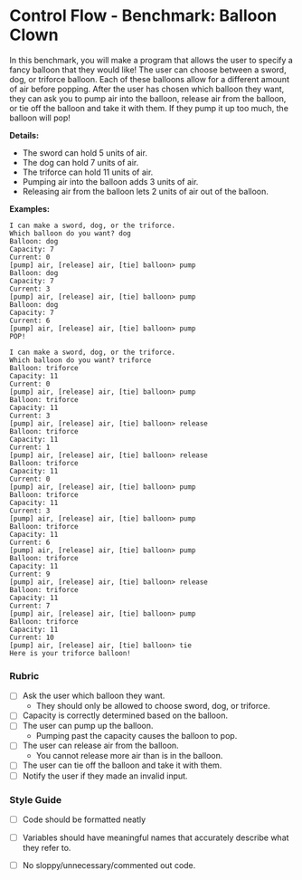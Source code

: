 # Control Flow - Benchmark: Balloon Clown

In this benchmark, you will make a program that allows the user to specify a fancy balloon that they would like! The user can choose between a sword, dog, or triforce balloon. Each of these balloons allow for a different amount of air before popping. After the user has chosen which balloon they want, they can ask you to pump air into the balloon, release air from the balloon, or tie off the balloon and take it with them. If they pump it up too much, the balloon will pop!

**Details:**

- The sword can hold 5 units of air.
- The dog can hold 7 units of air.
- The triforce can hold 11 units of air.
- Pumping air into the balloon adds 3 units of air.
- Releasing air from the balloon lets 2 units of air out of the balloon.

**Examples:** 

```
I can make a sword, dog, or the triforce.
Which balloon do you want? dog
Balloon: dog
Capacity: 7
Current: 0
[pump] air, [release] air, [tie] balloon> pump
Balloon: dog
Capacity: 7
Current: 3
[pump] air, [release] air, [tie] balloon> pump
Balloon: dog
Capacity: 7
Current: 6
[pump] air, [release] air, [tie] balloon> pump
POP!
```

```
I can make a sword, dog, or the triforce.
Which balloon do you want? triforce
Balloon: triforce
Capacity: 11
Current: 0
[pump] air, [release] air, [tie] balloon> pump
Balloon: triforce
Capacity: 11
Current: 3
[pump] air, [release] air, [tie] balloon> release
Balloon: triforce
Capacity: 11
Current: 1
[pump] air, [release] air, [tie] balloon> release
Balloon: triforce
Capacity: 11
Current: 0
[pump] air, [release] air, [tie] balloon> pump
Balloon: triforce
Capacity: 11
Current: 3
[pump] air, [release] air, [tie] balloon> pump
Balloon: triforce
Capacity: 11
Current: 6
[pump] air, [release] air, [tie] balloon> pump
Balloon: triforce
Capacity: 11
Current: 9
[pump] air, [release] air, [tie] balloon> release
Balloon: triforce
Capacity: 11
Current: 7
[pump] air, [release] air, [tie] balloon> pump
Balloon: triforce
Capacity: 11
Current: 10
[pump] air, [release] air, [tie] balloon> tie
Here is your triforce balloon!
```


### Rubric

- [ ] Ask the user which balloon they want.
  - They should only be allowed to choose sword, dog, or triforce.
- [ ] Capacity is correctly determined based on the balloon.
- [ ] The user can pump up the balloon.
  - Pumping past the capacity causes the balloon to pop.
- [ ] The user can release air from the balloon.
  - You cannot release more air than is in the balloon.
- [ ] The user can tie off the balloon and take it with them.
- [ ] Notify the user if they made an invalid input.

### Style Guide

- [ ] Code should be formatted neatly
- [ ] Variables should have meaningful names that accurately describe what they refer to.
- [ ] No sloppy/unnecessary/commented out code.

